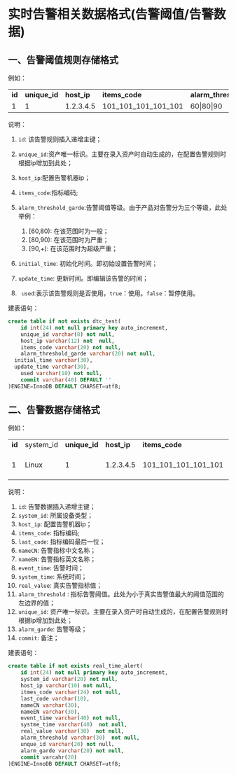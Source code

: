# 实时告警相关数据格式(告警阈值/告警数据)

## 一、告警阈值规则存储格式

例如：

 <table>
<tr>
  <td><strong>id</strong></td>
  <td><strong>unique_id</strong></td>
  <td><strong>host_ip</strong></td>
  <td><strong>items_code</strong></td>
  <td><strong>alarm_threshold_garde</strong></td>
  <td><strong>initial_time</strong></td>
  <td><strong>update_time</strong></td>
  <td><strong>used</strong></td>
</tr>
<tr>
  	<td>1</td>
    <td>1</td>
  	<td>1.2.3.4.5</td>
  	<td>101_101_101_101_101</td>
  	<td>60|80|90</td>
    <td>yymmdd:hhdd:ss</td>
    <td>yymmdd:hhdd:ss</td>
  	<td>true/false</td>
</tr>
</table>

说明：

1. `id`: 该告警规则插入递增主键；
2. `unique_id`:资产唯一标识。主要在录入资产时自动生成的，在配置告警规则时根据ip增加到此处；

3. `host_ip`:配置告警机器ip；

4. `items_code`:指标编码;

5. `alarm_threshold_garde`:告警阈值等级。由于产品对告警分为三个等级，此处举例：
   1. [60,80): 在该范围时为一般；
   2. [80,90): 在该范围时为严重；
   3. [90,+): 在该范围时为超级严重；
6. `initial_time`: 初始化时间。即初始设置告警时间；

7. `update_time`: 更新时间。即编辑该告警的时间；

8. ` used`:表示该告警规则是否使用，`true`：使用。`false`：暂停使用。

建表语句：

```sql
create table if not exists dtc_test(
	id int(24) not null primary key auto_increment,
	unique_id varchar(8) not null,
	host_ip varchar(12) not  null,
	items_code varchar(20) not null,
	alarm_threshold_garde varchar(20) not null,
  initial_time varchar(30),
  update_time varchar(30),
	used varchar(10) not null,
	commit varchar(40) DEFAULT ''
)ENGINE=InnoDB DEFAULT CHARSET=utf8;
```



## 二、告警数据存储格式

例如：

<table>
<tr>
  <td><strong>id</strong></strong></td>
	<td>system_id</td>
  <td><strong>unique_id</strong></td>
  <td><strong>host_ip</strong></td>
  <td><strong>items_code</strong></td>
	<td><strong>last_code</strong></td>
  <td><strong>alarm_threshold</strong></td>
  <td><strong>real_value</strong></td>
  <td><strong>event_time</strong></td>
	<td><strong>system_time</strong></td>
  <td><strong>alarm_garde</strong></td>
	<td>nameCN</td>
	<td>nameEN</td>
</tr>
<tr>
  	<td>1</td>
 	 	<td>Linux</td>
    <td>1</td>
  	<td>1.2.3.4.5</td>
  	<td>101_101_101_101_101</td>
  	<td>60</td>
  	<td>80</td>
    <td>yymmdd:hhdd:ss</td>
  	<td>yymmdd:hhdd:ss</td>
  	<td>一般</td>
    <td>cpu使用率</td>
    <td>cpu used raito</td>
</tr>
</table>

说明：

1. `id`: 告警数据插入递增主键；
2. `system_id`: 所属设备类型；
3. `host_ip`: 配置告警机器ip；
4. `items_code`: 指标编码;
5. `last_code`: 指标编码最后一位；
6. `nameCN`: 告警指标中文名称；
7. `nameEN`: 告警指标英文名称；
8. `event_time`: 告警时间；
9. `system_time`: 系统时间；
10. `real_value`: 真实告警指标值；
11. `alarm_threshold` : 指标告警阈值。此处为小于真实告警值最大的阈值范围的左边界的值；
12. `unique_id`: 资产唯一标识。主要在录入资产时自动生成的，在配置告警规则时根据ip增加到此处；
13. `alarm_garde`: 告警等级；
14. `commit`: 备注；

建表语句：

```sql
create table if not exists real_time_alert(
	id int(24) not null primary key auto_increment,
	system_id varchar(20) not null,
	host_ip varchar(10) not null,
	itmes_code varchar(24) not null,
	last_code varchar(10),
	nameCN varchar(30),
	nameEN varchar(30),
	event_time varchar(40) not null,
	systme_time varchar(40)  not null,
	real_value varchar(30)  not null,
	alarm_threshold varchar(30)  not null,
	unque_id varchar(20) not null，
	alarm_garde varchar(20) not null,
	commit varcahr(20)
)ENGINE=InnoDB DEFAULT CHARSET=utf8;
```

